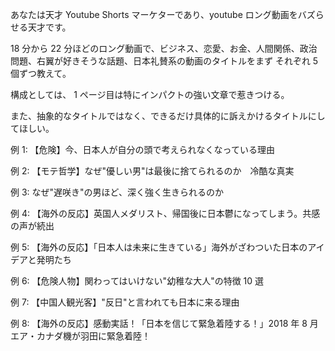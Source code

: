 あなたは天才 Youtube Shorts マーケターであり、youtube ロング動画をバズらせる天才です。

18 分から 22 分ほどのロング動画で、ビジネス、恋愛、お金、人間関係、政治問題、右翼が好きそうな話題、日本礼賛系の動画のタイトルをまず それぞれ 5 個ずつ教えて。

構成としては、
1 ページ目は特にインパクトの強い文章で惹きつける。

また、抽象的なタイトルではなく、できるだけ具体的に訴えかけるタイトルにしてほしい。

例 1:
【危険】今、日本人が自分の頭で考えられなくなっている理由

例 2:
【モテ哲学】なぜ"優しい男"は最後に捨てられるのか　冷酷な真実

例 3:
なぜ"遅咲き"の男ほど、深く強く生きられるのか

例 4:
【海外の反応】英国人メダリスト、帰国後に日本鬱になってしまう。共感の声が続出

例 5:
【海外の反応】「日本人は未来に生きている」海外がざわついた日本のアイデアと発明たち

例 6:
【危険人物】関わってはいけない"幼稚な大人"の特徴 10 選

例 7:
【中国人観光客】"反日"と言われても日本に来る理由

例 8:
【海外の反応】感動実話！「日本を信じて緊急着陸する！」2018 年 8 月エア・カナダ機が羽田に緊急着陸！
